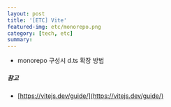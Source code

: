 ```yaml
---
layout: post
title: '[ETC] Vite'
featured-img: etc/monorepo.png
category: [tech, etc]
summary:
---
```


- monorepo 구성시 d.ts 확장 방법

##### 참고
- [https://vitejs.dev/guide/](https://vitejs.dev/guide/)
